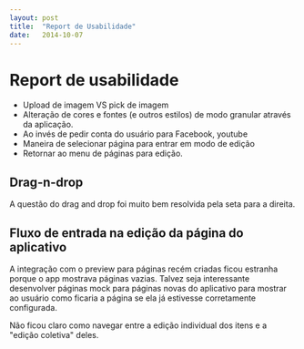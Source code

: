```yaml
---
layout: post
title:  "Report de Usabilidade"
date:   2014-10-07
---
```

# Report de usabilidade

- Upload de imagem VS pick de imagem
- Alteração de cores e fontes (e outros estilos) de modo granular através da aplicação.
- Ao invés de pedir conta do usuário para Facebook, youtube 
- Maneira de selecionar página para entrar em modo de edição
- Retornar ao menu de páginas para edição.



## Drag-n-drop
A questão do drag and drop foi muito bem resolvida pela seta para a direita.

## Fluxo de entrada na edição da página do aplicativo
A integração com o preview para páginas recém criadas ficou estranha porque o app
mostrava páginas vazias.
Talvez seja interessante desenvolver páginas mock para páginas novas do aplicativo
para mostrar ao usuário como ficaria a página se ela já estivesse corretamente configurada.

Não ficou claro como navegar entre a edição individual dos itens e a "edição coletiva" deles.